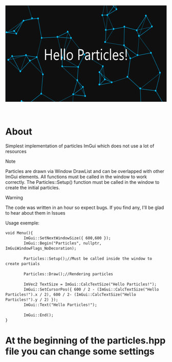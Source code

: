<br/>
<p align="center">
  <a href="https://github.com/SandFoxy/imgui_particles">
    <img src="hello_particles.png" alt="Hello" width="600" height="300">
  </a>
  <br>
  <br>
  <br>
</p>

# About

Simplest implementation of particles ImGui which does not use a lot of resources

> [!NOTE]
> Particles are drawn via Window DrawList and can be overlapped with other ImGui elements.
> All functions must be called in the window to work correctly. 
> The Particles::Setup() function must be called in the window to create the initial particles.

> [!WARNING]
> The code was written in an hour so expect bugs. If you find any, I'll be glad to hear about them in Issues

Usage exemple:
```
void Menu(){
        ImGui::SetNextWindowSize({ 600,600 });
        ImGui::Begin("Particles", nullptr, ImGuiWindowFlags_NoDecoration);

        Particles::Setup();//Must be called inside the window to create partials

        Particles::Draw();//Rendering particles

        ImVec2 TextSize = ImGui::CalcTextSize("Hello Particles!");
        ImGui::SetCursorPos({ 600 / 2 - (ImGui::CalcTextSize("Hello Particles!").x / 2), 600 / 2- (ImGui::CalcTextSize("Hello Particles!").y / 2) });
        ImGui::Text("Hello Particles!");

        ImGui::End();
}
```

# At the beginning of the particles.hpp file you can change some settings

